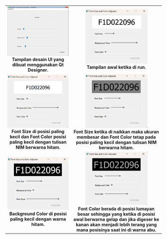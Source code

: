 <table align="center">
  <tr>
    <td align="center">
      <img src="desainUI_week6.png" width="200"/><br>
      <b>Tampilan desain UI yang dibuat menggunakan Qt Designer.</b>
    </td>
    <td align="center">
      <img src="tampilan_awal.png" width="200"/><br>
      <b>Tampilan awal ketika di run.</b>
    </td>
  </tr>
  <tr>
    <td align="center">
      <img src="1.png" width="200"/><br>
      <b>Font Size di posisi paling kecil dan Font Color posisi paling kecil dengan tulisan NIM berwarna hitam.</b>
    </td>
    <td align="center">
      <img src="2.png" width="200"/><br>
      <b>Font Size ketika di naikkan maka ukuran membesar dan Font Color tetap pada posisi paling kecil dengan tulisan NIM berwarna hitam.</b>
    </td>
  </tr>
  <tr>
    <td align="center">
      <img src="3.png" width="200"/><br>
      <b>Background Color di posisi paling kecil dengan warna hitam.</b>
    </td>
    <td align="center">
      <img src="4.png" width="200"/><br>
      <b>Font Color berada di posisi lumayan besar sehingga yang ketika di posisi awal berwarna gelap dan jika digeser ke kanan akan menjadi lebih terang yang mana posisinya saat ini di warna abu.</b>
    </td>
  </tr>
</table>
